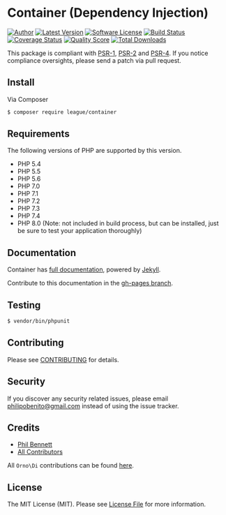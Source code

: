 # Container (Dependency Injection)

[![Author](http://img.shields.io/badge/author-@philipobenito-blue.svg?style=for-the-badge)](https://twitter.com/philipobenito)
[![Latest Version](https://img.shields.io/github/release/thephpleague/container.svg?style=for-the-badge)](https://github.com/thephpleague/container/releases)
[![Software License](https://img.shields.io/badge/license-MIT-brightgreen.svg?style=for-the-badge)](LICENSE.md)
[![Build Status](https://img.shields.io/github/workflow/status/thephpleague/container/Tests/2.x?style=for-the-badge)](https://github.com/thephpleague/container/actions)
[![Coverage Status](https://img.shields.io/scrutinizer/coverage/g/thephpleague/container.svg?style=for-the-badge)](https://scrutinizer-ci.com/g/thephpleague/container/code-structure)
[![Quality Score](https://img.shields.io/scrutinizer/g/thephpleague/container.svg?style=for-the-badge)](https://scrutinizer-ci.com/g/thephpleague/container)
[![Total Downloads](https://img.shields.io/packagist/dt/league/container.svg?style=for-the-badge)](https://packagist.org/packages/league/container)

This package is compliant with [PSR-1], [PSR-2] and [PSR-4]. If you notice compliance oversights,
please send a patch via pull request.

[PSR-1]: https://github.com/php-fig/fig-standards/blob/master/accepted/PSR-1-basic-coding-standard.md
[PSR-2]: https://github.com/php-fig/fig-standards/blob/master/accepted/PSR-2-coding-style-guide.md
[PSR-4]: https://github.com/php-fig/fig-standards/blob/master/accepted/PSR-4-autoloader.md
[PSR-11]: https://github.com/php-fig/fig-standards/blob/master/accepted/PSR-11-container.md

## Install

Via Composer

``` bash
$ composer require league/container
```

## Requirements

The following versions of PHP are supported by this version.

* PHP 5.4
* PHP 5.5
* PHP 5.6
* PHP 7.0
* PHP 7.1
* PHP 7.2
* PHP 7.3
* PHP 7.4
* PHP 8.0 (Note: not included in build process, but can be installed, just be sure to test your application thoroughly)

## Documentation

Container has [full documentation](http://container.thephpleague.com), powered by [Jekyll](http://jekyllrb.com/).

Contribute to this documentation in the [gh-pages branch](https://github.com/thephpleague/container/tree/gh-pages/).

## Testing

``` bash
$ vendor/bin/phpunit
```

## Contributing

Please see [CONTRIBUTING](https://github.com/thephpleague/container/blob/master/CONTRIBUTING.md) for details.

## Security

If you discover any security related issues, please email philipobenito@gmail.com instead of using the issue tracker.

## Credits

- [Phil Bennett](https://github.com/philipobenito)
- [All Contributors](https://github.com/thephpleague/container/contributors)

All `Orno\Di` contributions can be found [here](https://github.com/orno/di/graphs/contributors).

## License

The MIT License (MIT). Please see [License File](https://github.com/thephpleague/container/blob/master/LICENSE.md) for more information.
